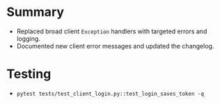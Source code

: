 # Summary
- Replaced broad client `Exception` handlers with targeted errors and logging.
- Documented new client error messages and updated the changelog.

# Testing
- `pytest tests/test_client_login.py::test_login_saves_token -q`
